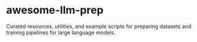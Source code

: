 # awesome-llm-prep
Curated resources, utilities, and example scripts for preparing datasets and training pipelines for large language models.
